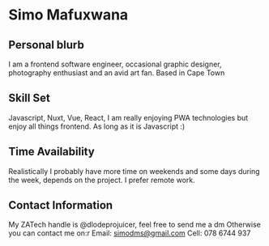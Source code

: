 # Simo Mafuxwana


## Personal blurb
I am a frontend software engineer, occasional graphic designer, photography enthusiast and an avid art fan. Based in Cape Town

## Skill Set
Javascript, Nuxt, Vue, React, I am really enjoying PWA technologies but enjoy all things frontend. As long as it is Javascript :)

## Time Availability
Realistically I probably have more time on weekends and some days during the week, depends on the project. I prefer remote work.

## Contact Information
My ZATech handle is @dlodeprojuicer, feel free to send me a dm
Otherwise you can contact me on:r
Email: simodms@gmail.com
Cell: 078 6744 937
